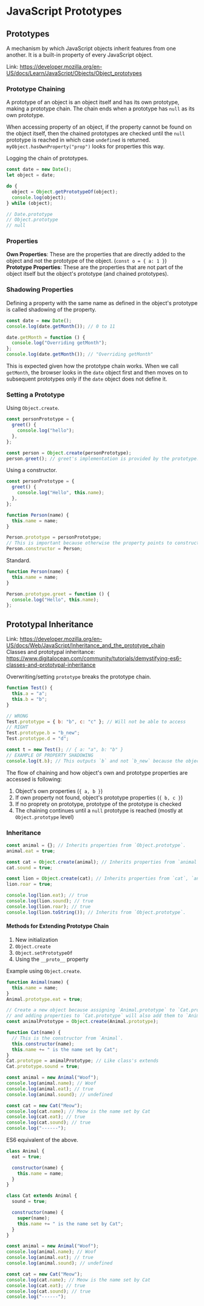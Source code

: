 # JavaScript Prototypes

## Prototypes

A mechanism by which JavaScript objects inherit features from one another. It is a built-in property of every JavaScript object.

Link: <https://developer.mozilla.org/en-US/docs/Learn/JavaScript/Objects/Object_prototypes>

### Prototype Chaining

A prototype of an object is an object itself and has its own prototype, making a prototype chain. The chain ends when a prototype has `null` as its own prototype.

When accessing property of an object, if the property cannot be found on the object itself, then the chained prototypes are checked until the `null` prototype is reached in which case `undefined` is returned. `myObject.hasOwnProperty("prop")` looks for properties this way.

Logging the chain of prototypes.

```js
const date = new Date();
let object = date;

do {
  object = Object.getPrototypeOf(object);
  console.log(object);
} while (object);

// Date.prototype
// Object.prototype
// null
```

### Properties

**Own Properties**: These are the properties that are directly added to the object and not the prototype of the object. (`const o = { a: 1 }`)\
**Prototype Properties**: These are the properties that are not part of the object itself but the object's prototype (and chained prototypes).

### Shadowing Properties

Defining a property with the same name as defined in the object's prototype is called shadowing of the property.

```js
const date = new Date();
console.log(date.getMonth()); // 0 to 11

date.getMonth = function () {
  console.log("Overriding getMonth");
};
console.log(date.getMonth()); // "Overriding getMonth"
```

This is expected given how the prototype chain works. When we call `getMonth`, the browser looks in the `date` object first and then moves on to subsequent prototypes only if the `date` object does not define it.

### Setting a Prototype

Using `Object.create`.

```js
const personPrototype = {
  greet() {
    console.log("hello");
  },
};

const person = Object.create(personPrototype);
person.greet(); // greet's implementation is provided by the prototype.
```

Using a constructor.

```js
const personPrototype = {
  greet() {
    console.log("Hello", this.name);
  },
};

function Person(name) {
  this.name = name;
}

Person.prototype = personPrototype;
// This is important because otherwise the property points to constructor of `personPrototype` which is `Object`.
Person.constructor = Person;
```

Standard.

```js
function Person(name) {
  this.name = name;
}

Person.prototype.greet = function () {
  console.log("Hello", this.name);
};
```

## Prototypal Inheritance

Link: <https://developer.mozilla.org/en-US/docs/Web/JavaScript/Inheritance_and_the_prototype_chain>\
Classes and prototypal inheritance: <https://www.digitalocean.com/community/tutorials/demystifying-es6-classes-and-prototypal-inheritance>

Overwriting/setting `prototype` breaks the prototype chain.

```js
function Test() {
  this.a = "a";
  this.b = "b";
}

// WRONG
Test.prototype = { b: "b", c: "c" }; // Will not be able to access
// RIGHT
Test.prototype.b = "b_new";
Test.prototype.d = "d";

const t = new Test(); // { a: "a", b: "b" }
// EXAMPLE OF PROPERTY SHADOWING
console.log(t.b); // This outputs `b` and not `b_new` because the object has an own property `b`. The prototype also has the property but it's not visited because of Property Shadowing.
```

The flow of chaining and how object's own and prototype properties are accessed is following:

1. Object's own properties (`{ a, b }`)
1. If own property not found, object's prototype properties (`{ b, c }`)
1. If no proprety on prototype, prototype of the prototype is checked
1. The chaining continues until a `null` prototype is reached (mostly at `Object.prototype` level)

### Inheritance

```js
const animal = {}; // Inherits properties from `Object.prototype`.
animal.eat = true;

const cat = Object.create(animal); // Inherits properties from `animal` and `Object.prototype`.
cat.sound = true;

const lion = Object.create(cat); // Inherits properties from `cat`, `animal` and `Object.prototype`.
lion.roar = true;

console.log(lion.eat); // true
console.log(lion.sound); // true
console.log(lion.roar); // true
console.log(lion.toString()); // Inherits from `Object.prototype`.
```

#### Methods for Extending Prototype Chain

1. New initialization
1. `Object.create`
1. `Object.setPrototypeOf`
1. Using the `__proto__` property

Example using `Object.create`.

```js
function Animal(name) {
  this.name = name;
}
Animal.prototype.eat = true;

// Create a new object because assigning `Animal.prototype` to `Cat.prototype` will create a reference
// and adding properties to `Cat.prototype` will also add them to `Animal.prototype`.
const animalPrototype = Object.create(Animal.prototype);

function Cat(name) {
  // This is the constructor from `Animal`.
  this.constructor(name);
  this.name += " is the name set by Cat";
}
Cat.prototype = animalPrototype; // Like class's extends
Cat.prototype.sound = true;

const animal = new Animal("Woof");
console.log(animal.name); // Woof
console.log(animal.eat); // true
console.log(animal.sound); // undefined

const cat = new Cat("Meow");
console.log(cat.name); // Meow is the name set by Cat
console.log(cat.eat); // true
console.log(cat.sound); // true
console.log("------");
```

ES6 equivalent of the above.

```js
class Animal {
  eat = true;

  constructor(name) {
    this.name = name;
  }
}

class Cat extends Animal {
  sound = true;

  constructor(name) {
    super(name);
    this.name += " is the name set by Cat";
  }
}

const animal = new Animal("Woof");
console.log(animal.name); // Woof
console.log(animal.eat); // true
console.log(animal.sound); // undefined

const cat = new Cat("Meow");
console.log(cat.name); // Meow is the name set by Cat
console.log(cat.eat); // true
console.log(cat.sound); // true
console.log("------");
```
